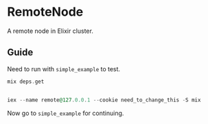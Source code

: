 # RemoteNode

A remote node in Elixir cluster.

## Guide

Need to run with `simple_example` to test.

```Elixir
mix deps.get


iex --name remote@127.0.0.1 --cookie need_to_change_this -S mix
```

Now go to `simple_example` for continuing.
